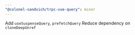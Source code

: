 ```yaml
---
"@colonel-sandvich/trpc-vue-query": minor
---
```


Add `useSuspenseQuery`, `prefetchQuery`
Reduce dependency on `cloneDeepUnref`
